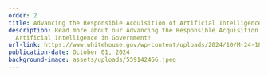 ```yaml
---
order: 2
title: Advancing the Responsible Acquisition of Artificial Intelligence in Government
description: Read more about our Advancing the Responsible Acquisition of
  Artificial Intelligence in Government!
url-link: https://www.whitehouse.gov/wp-content/uploads/2024/10/M-24-18-AI-Acquisition-Memorandum.pdf
publication-date: October 01, 2024
background-image: assets/uploads/559142466.jpeg
---
```

